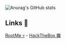 ![Anurag's GitHub stats](https://github-readme-stats.vercel.app/api?username=StopThatTalace&show_icons=true&theme=radical)

## Links 🔗

[RootMe 💀](https://www.root-me.org/Talace) - [HackTheBox 🟩](https://app.hackthebox.com/users/1551559) 
